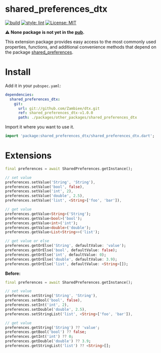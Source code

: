 # shared_preferences_dtx

<a href="https://github.com/zambiee/dtx/actions"><img src="https://github.com/Zambiee/dtx/workflows/Shared%20Preferences%20DTX/badge.svg" alt="build"></a>
<a href="https://github.com/passsy/dart-lint"><img src="https://img.shields.io/badge/style-lint-40c4ff.svg" alt="style: lint"></a>
<a href="https://opensource.org/licenses/MIT"><img src="https://img.shields.io/badge/license-MIT-purple.svg" alt="License: MIT"></a>

⚠️ **None package is not yet in the [pub](https://pub.dev/).**

This extension package provides easy access to the most commonly used properties, functions, and additional convenience methods that depend on the package [shared_preferences](https://pub.dev/packages/shared_preferences).

# Install

Add it in your `pubspec.yaml`:

```yaml
dependencies:
  shared_preferences_dtx:
    git: 
      url: git://github.com/Zambiee/dtx.git    
      ref: shared_preferences_dtx-v1.0.0     
      path: ./packages/other_packages/shared_preferences_dtx
```

Import it where you want to use it.

```dart
import 'package:shared_preferences_dtx/shared_preferences_dtx.dart';
```

# Extensions

```dart
final preferences = await SharedPreferences.getInstance();

// set value
preferences.setValue('String', 'String'),
preferences.setValue('bool', false),
preferences.setValue('int', 2),
preferences.setValue('double', 2.5),
preferences.setValue('list', <String>['foo', 'bar']),

// get value
preferences.getValue<String>('String');
preferences.getValue<bool>('bool');
preferences.getValue<int>('int');
preferences.getValue<double>('double');
preferences.getValue<List<String>>('list');

// get value or else
preferences.getOrElse('String', defaultValue: 'value');
preferences.getOrElse('bool', defaultValue: false);
preferences.getOrElse('int', defaultValue: 0);
preferences.getOrElse('double', defaultValue: 3.9);
preferences.getOrElse('list', defaultValue: <String>[]);
```

**Before:**
```dart
final preferences = await SharedPreferences.getInstance();

// set value
preferences.setString('String', 'String'),
preferences.setBool('bool', false),
preferences.setInt('int', 2),
preferences.setDouble('double', 2.5),
preferences.setStringList('list', <String>['foo', 'bar']),

// get value
preferences.getString('String') ?? 'value';
preferences.getBool('bool') ?? false;
preferences.getInt('int') ?? 0;
preferences.getDouble('double') ?? 3.9;
preferences.getStringList('list') ?? <String>[];
```
